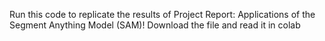 Run this code to replicate the results of Project Report: Applications of the Segment Anything Model (SAM)!
Download the file and read it in colab
